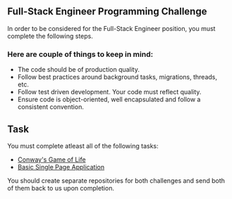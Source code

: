 ## Full-Stack Engineer Programming Challenge

In order to be considered for the Full-Stack Engineer position, you must complete the following steps. 


### Here are couple of things to keep in mind:

* The code should be of production quality.
* Follow best practices around background tasks, migrations, threads, etc.
* Follow test driven development. Your code must reflect quality.
* Ensure code is object-oriented, well encapsulated and follow a consistent convention.

## Task

You must complete atleast all of the following tasks:

* [Conway's Game of Life](https://github.com/careernowbrands/full-stack-engineer/blob/master/challenges/game-of-life.md)
* [Basic Single Page Application](https://github.com/careernowbrands/full-stack-engineer/blob/master/challenges/js-spa.md)

You should create separate repositories for both challenges and send both of them back to us upon completion.
